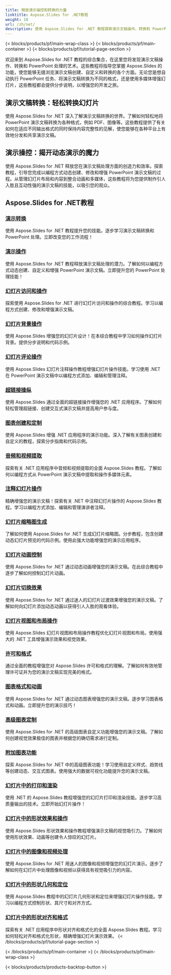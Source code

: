 ```yaml
---
title: 释放演示操控和转换的力量
linktitle: Aspose.Slides for .NET教程
weight: 10
url: /zh/net/
description: 使用 Aspose.Slides for .NET 教程探索演示文稿操作、转换和 PowerPoint 处理的世界。学习如何创建、转换和增强演示文稿以获得有影响力的结果。
---
```


{< blocks/products/pf/main-wrap-class >}
{< blocks/products/pf/main-container >}
{< blocks/products/pf/tutorial-page-section >}

欢迎来到 Aspose.Slides for .NET 教程的综合集合，在这里您将发现演示文稿操作、转换和 PowerPoint 处理的艺术。这些教程将指导您掌握 Aspose.Slides 的功能，使您能够无缝浏览演示文稿创建、自定义和转换的各个方面。无论您是想自动执行 PowerPoint 任务、将演示文稿转换为不同的格式，还是使用多媒体增强幻灯片，这些教程都会提供分步说明，以增强您的开发之旅。

## 演示文稿转换：轻松转换幻灯片
使用 Aspose.Slides for .NET 深入了解演示文稿转换的世界。了解如何轻松地将 PowerPoint 演示文稿转换为各种格式，例如 PDF、图像等。这些教程提供了有关如何在适应不同输出格式的同时保持内容完整性的见解，使您能够在各种平台上有效地分发和共享演示文稿。

## 演示操控：揭开动态演示的魔力
使用 Aspose.Slides for .NET 释放您在演示文稿处理方面的创造力和效率。探索教程，引导您完成以编程方式动态创建、修改和增强 PowerPoint 演示文稿的过程。从管理幻灯片布局和内容到整合动画和多媒体，这些教程将为您提供制作引人入胜且互动性强的演示文稿的技能，以吸引您的观众。

## Aspose.Slides for .NET教程
### [演示转换](./presentation-conversion/)
使用 Aspose.Slides for .NET 教程提升您的技能。逐步学习演示文稿转换和 PowerPoint 处理。立即改变您的工作流程！
### [演示操作](./presentation-manipulation/)
使用 Aspose.Slides for .NET 教程释放演示文稿处理的潜力。了解如何以编程方式动态创建、自定义和增强 PowerPoint 演示文稿。立即提升您的 PowerPoint 处理技能！
### [幻灯片访问和操作](./slide-access-and-manipulation/)
探索使用 Aspose.Slides for .NET 进行幻灯片访问和操作的综合教程。学习以编程方式创建、修改和增强演示文稿。 
### [幻灯片背景操作](./slide-background-manipulation/)
使用 Aspose.Slides 增强您的幻灯片设计！在本综合教程中学习如何操作幻灯片背景。提供分步说明和代码示例。
### [幻灯片评论操作](./slide-comments-manipulation/)
使用 Aspose.Slides 幻灯片注释操作教程增强幻灯片操作技能。学习使用 .NET 在 PowerPoint 演示文稿中以编程方式添加、编辑和管理注释。
### [超链接操纵](./hyperlink-manipulation/)
使用 Aspose.Slides 通过全面的超链接操作增强您的 .NET 应用程序。了解如何轻松管理超链接、创建交互式演示文稿并提高用户参与度。
### [图表创建和定制](./chart-creation-and-customization/)
使用 Aspose.Slides 增强 .NET 应用程序的演示功能。深入了解有关图表创建和自定义的教程，探索分步指南和代码示例。
### [音频和视频提取](./audio-and-video-extraction/)
探索有关 .NET 应用程序中音频和视频提取的全面 Aspose.Slides 教程。了解如何以编程方式从 PowerPoint 演示文稿中提取和操作多媒体元素。
### [注释幻灯片操作](./notes-slide-manipulation/)
精确增强您的演示文稿！探索有关 .NET 中注释幻灯片操作的 Aspose.Slides 教程。学习以编程方式添加、编辑和管理演讲者注释。
### [幻灯片缩略图生成](./slide-thumbnail-generation/)
了解如何使用 Aspose.Slides for .NET 生成幻灯片缩略图。分步教程，包含创建动态幻灯片预览的代码示例。使用此强大功能增强您的演示应用程序。
### [幻灯片动画控制](./slide-animation-control/)
使用 Aspose.Slides for .NET 通过动态动画增强您的演示文稿。在此综合教程中逐步了解如何控制幻灯片动画。
### [幻灯片切换效果](./slide-transition-effects/)
使用 Aspose.Slides for .NET 通过迷人的幻灯片过渡效果增强您的演示文稿。了解如何向幻灯片添加动态动画以获得引人入胜的观看体验。
### [幻灯片视图和布局操作](./slide-view-and-layout-manipulation/)
使用 Aspose.Slides 幻灯片视图和布局操作教程优化幻灯片视图和布局。使用强大的 .NET 工具增强演示效果和视觉效果。
### [许可和格式](./licensing-and-formatting/)
通过全面的教程增强您对 Aspose.Slides 许可和格式的理解。了解如何有效地管理许可证并为您的演示文稿实现完美的格式。
### [图表格式和动画](./chart-formatting-and-animation/)
使用 Aspose.Slides for .NET 通过动态图表增强您的演示文稿。逐步学习图表格式和动画。立即提升您的演示技巧！
### [高级图表定制](./advanced-chart-customization/)
使用 Aspose.Slides for .NET 的高级图表自定义功能增强您的演示文稿。了解如何创建视觉效果极佳的图表并根据您的确切需求进行定制。
### [附加图表功能](./additional-chart-features/)
探索 Aspose.Slides for .NET 中的高级图表功能！学习使用自定义样式、趋势线等创建动态、交互式图表。使用强大的数据可视化功能提升您的演示文稿。
### [幻灯片中的打印和渲染](./printing-and-rendering-in-slides/)
使用 .NET 的 Aspose.Slides 教程增强您的幻灯片打印和渲染技能。逐步学习高质量输出的技术。立即开始幻灯片操作！
### [幻灯片中的形状效果和操作](./shape-effects-and-manipulation-in-slides/)
使用 Aspose.Slides 形状效果和操作教程增强演示文稿的视觉吸引力。了解如何使用形状效果、动画等创建令人惊叹的幻灯片。
### [幻灯片中的图像和视频处理](./image-and-video-manipulation-in-slides/)
使用 Aspose.Slides for .NET 用迷人的图像和视频增强您的幻灯片演示。逐步了解如何在幻灯片中处理图像和视频以获得具有视觉吸引力的内容。
### [幻灯片中的形状几何和定位](./shape-geometry-and-positioning-in-slides/)
使用 Aspose.Slides 教程中的幻灯片几何形状和定位来增强幻灯片操作技能。学习以编程方式控制形状、其尺寸和对齐方式。
### [幻灯片中的形状对齐和格式](./shape-alignment-and-formatting-in-slides/)
探索有关 .NET 应用程序中形状对齐和格式化的全面 Aspose.Slides 教程。学习如何轻松对齐和格式化形状，精确增强幻灯片演示效果。 
{< /blocks/products/pf/tutorial-page-section >}

{< /blocks/products/pf/main-container >}
{< /blocks/products/pf/main-wrap-class >}

{< blocks/products/products-backtop-button >}
